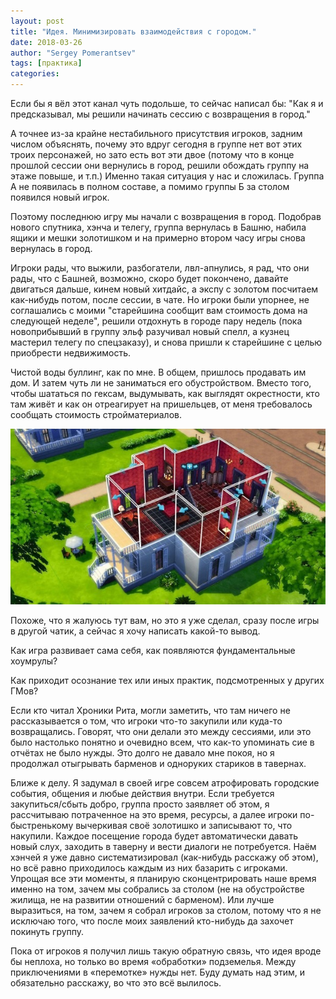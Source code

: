 ```yaml
---
layout: post
title: "Идея. Минимизировать взаимодействия с городом."
date: 2018-03-26
author: "Sergey Pomerantsev"
tags: [практика]
categories:
---
```


Если бы я вёл этот канал чуть подольше, то сейчас написал бы: "Как я и предсказывал, мы решили начинать сессию с возвращения в город."

А точнее из-за крайне нестабильного присутствия игроков, задним числом объяснять, почему это вдруг сегодня в группе нет вот этих троих персонажей, но зато есть вот эти двое (потому что в конце прошлой сессии они вернулись в город, решили обождать группу на этаже повыше, и т.п.) Именно такая ситуация у нас и сложилась. Группа А не появилась в полном составе, а помимо группы Б за столом появился новый игрок.

Поэтому последнюю игру мы начали с возвращения в город. Подобрав нового спутника, хэнча и телегу, группа вернулась в Башню, набила ящики и мешки золотишком и на примерно втором часу игры снова вернулась в город.

Игроки рады, что выжили, разбогатели, лвл-апнулись, я рад, что они рады, что с Башней, возможно, скоро будет покончено, давайте двигаться дальше, кинем новый хитдайс, а экспу с золотом посчитаем как-нибудь потом, после сессии, в чате. Но игроки были упорнее, не соглашались с моими "старейшина сообщит вам стоимость дома на следующей неделе", решили отдохнуть в городе пару недель (пока новоприбывший в группу эльф разучивал новый спелл, а кузнец мастерил телегу по спецзаказу), и снова пришли к старейшине с целью приобрести недвижимость.

Чистой воды буллинг, как по мне. В общем, пришлось продавать им дом. И затем чуть ли не заниматься его обустройством. Вместо того, чтобы шататься по гексам, выдумывать, как выглядят окрестности, кто там живёт и как он отреагирует на пришельцев, от меня требовалось сообщать стоимость стройматериалов. 

![](/assets/images/house_bulling.jpg)

Похоже, что я жалуюсь тут вам, но это я уже сделал, сразу после игры в другой чатик, а сейчас я хочу написать какой-то вывод.

Как игра развивает сама себя, как появляются фундаментальные хоумрулы?

Как приходит осознание тех или иных практик, подсмотренных у других ГМов?

Если кто читал Хроники Рита, могли заметить, что там ничего не рассказывается о том, что игроки что-то закупили или куда-то возвращались. Говорят, что они делали это между сессиями, или это было настолько понятно и очевидно всем, что как-то упоминать сие в отчётах не было нужды. Это долго не давало мне покоя, но я продолжал отыгрывать барменов и одноруких стариков в тавернах.

Ближе к делу. Я задумал в своей игре совсем атрофировать городские события, общения и любые действия внутри. Если требуется закупиться/сбыть добро, группа просто заявляет об этом, я рассчитываю потраченное на это время, ресурсы, а далее игроки по-быстренькому вычеркивая своё золотишко и записывают то, что накупили. Каждое посещение города будет автоматически давать новый слух, заходить в таверну и вести диалоги не потребуется. Наём хэнчей я уже давно систематизировал (как-нибудь расскажу об этом), но всё равно приходилось каждым из них базарить с игроками. Упрощая все эти моменты, я планирую сконцентрировать наше время именно на том, зачем мы собрались за столом (не на обустройстве жилища, не на развитии отношений с барменом). Или лучше выразиться, на том, зачем я собрал игроков за столом, потому что я не исключаю того, что после моих заявлений кто-нибудь да захочет покинуть группу.

Пока от игроков я получил лишь такую обратную связь, что идея вроде бы неплоха, но только во время «обработки» подземелья. Между приключениями в «перемотке» нужды нет. Буду думать над этим, и обязательно расскажу, во что это всё вылилось.
